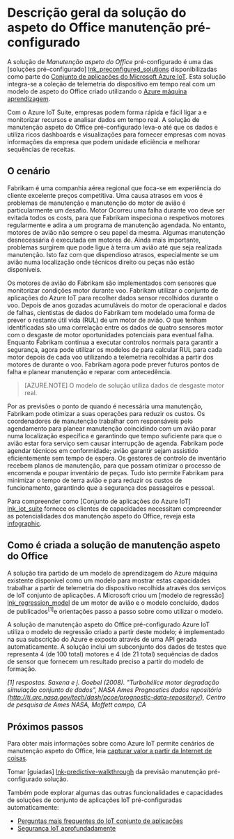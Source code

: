 <properties
 pageTitle="Manutenção do aspeto do Office pré-configurado solução | Microsoft Azure"
 description="Uma descrição da manutenção de aspeto do Office Azure IoT pré-configurado solução."
 services=""
 suite="iot-suite"
 documentationCenter=""
 authors="stevehob"
 manager="timlt"
 editor=""/>

<tags
 ms.service="iot-suite"
 ms.devlang="na"
 ms.topic="get-started-article"
 ms.tgt_pltfrm="na"
 ms.workload="na"
 ms.date="08/17/2016"
 ms.author="araguila"/>

# <a name="predictive-maintenance-preconfigured-solution-overview"></a>Descrição geral da solução do aspeto do Office manutenção pré-configurado

A solução de *Manutenção aspeto do Office* pré-configurado é uma das [soluções pré-configurado] [ lnk_preconfigured_solutions] disponibilizadas como parte do [Conjunto de aplicações do Microsoft Azure IoT][lnk_iot_suite]. Esta solução integra-se a coleção de telemetria do dispositivo em tempo real com um modelo de aspeto do Office criado utilizando o [Azure máquina aprendizagem][lnk_machine_learning].


Com o Azure IoT Suite, empresas podem forma rápida e fácil ligar a e monitorizar recursos e analisar dados em tempo real. A solução de manutenção aspeto do Office pré-configurado leva-o até que os dados e utiliza ricos dashboards e visualizações para fornecer empresas com novas informações da empresa que podem unidade eficiência e melhorar sequências de receitas.

## <a name="the-scenario"></a>O cenário

Fabrikam é uma companhia aérea regional que foca-se em experiência do cliente excelente preços competitiva. Uma causa atrasos em voos é problemas de manutenção e manutenção do motor de avião é particularmente um desafio. Motor Ocorreu uma falha durante voo deve ser evitada todos os costs, para que Fabrikam inspeciona o respetivos motores regularmente e adira a um programa de manutenção agendada. No entanto, motores de avião não sempre o seu papel da mesma. Algumas manutenção desnecessária é executada em motores de. Ainda mais importante, problemas surgirem que pode ligue à terra um avião até que seja realizada manutenção. Isto faz com que dispendioso atrasos, especialmente se um avião numa localização onde técnicos direito ou peças não estão disponíveis.

Os motores de avião do Fabrikam são implementados com sensores que monitorizar condições motor durante voo. Fabrikam utilizar o conjunto de aplicações do Azure IoT para recolher dados sensor recolhidos durante o voo. Depois de anos gozadas acumuláveis do motor de operacional e dados de falhas, cientistas de dados do Fabrikam tem modelado uma forma de prever o restante útil vida (RUL) de um motor de avião. O que tenham identificadas são uma correlação entre os dados de quatro sensores motor com o desgaste de motor oportunidades potenciais para eventual falha. Enquanto Fabrikam continua a executar controlos normais para garantir a segurança, agora pode utilizar os modelos de para calcular RUL para cada motor depois de cada voo utilizando a telemetria recolhidas a partir dos motores de durante o voo. Fabrikam agora pode prever futuros pontos de falha e planear manutenção e reparar com antecedência.

> [AZURE.NOTE] O modelo de solução utiliza dados de desgaste motor real.

Por as previsões o ponto de quando é necessária uma manutenção, Fabrikam pode otimizar a suas operações para reduzir os custos. Os coordenadores de manutenção trabalhar com responsáveis pelo agendamento para planear manutenção coincidindo com um avião parar numa localização específica e garantindo que tempo suficiente para que o avião estar fora serviço sem causar interrupção de agenda. Fabrikam pode agendar técnicos em conformidade; avião garantir sejam assistido eficientemente sem tempo de espera. Os gestores de controlo de inventário recebem planos de manutenção, para que possam otimizar o processo de encomenda e poupar inventário de peças. Tudo isto permite Fabrikam para minimizar o tempo de terra avião e para reduzir os custos de funcionamento, garantindo que a segurança dos passageiros e pessoal.

Para compreender como [Conjunto de aplicações do Azure IoT] [ lnk_iot_suite] fornece os clientes de capacidades necessitam compreender as potencialidades dos manutenção aspeto do Office, reveja esta [infographic][lnk_infographic].

## <a name="how-the-predictive-maintenance-solution-is-built"></a>Como é criada a solução de manutenção aspeto do Office

A solução tira partido de um modelo de aprendizagem do Azure máquina existente disponível como um modelo para mostrar estas capacidades trabalhar a partir de telemetria do dispositivo recolhida através dos serviços de IoT conjunto de aplicações. A Microsoft criou um [modelo de regressão] [ lnk_regression_model] de um motor de avião e o modelo concluído, dados de publicados<sup>\[1\]</sup>e orientações passo a passo sobre como utilizar o modelo.

A solução de manutenção aspeto do Office pré-configurado Azure IoT utiliza o modelo de regressão criado a partir deste modelo; é implementado na sua subscrição do Azure e exposto através de uma API gerada automaticamente. A solução inclui um subconjunto dos dados de testes que representa 4 (de 100 total) motores e 4 (de 21 total) sequências de dados de sensor que fornecem um resultado preciso a partir do modelo de formação.

*\[1\] respostas. Saxena e j. Goebel (2008). "Turbohélice motor degradação simulação conjunto de dados", NASA Ames Prognostics dados repositório (http://ti.arc.nasa.gov/tech/dash/pcoe/prognostic-data-repository/), Centro de pesquisa de Ames NASA, Moffett campo, CA*

## <a name="next-steps"></a>Próximos passos

Para obter mais informações sobre como Azure IoT permite cenários de manutenção aspeto do Office, leia [capturar valor a partir da Internet de coisas][lnk_capture_value].

Tomar [guiadas] [ lnk-predictive-walkthrough] da previsão manutenção pré-configurado solução.

[lnk-predictive-walkthrough]: iot-suite-predictive-walkthrough.md
[lnk_preconfigured_solutions]: iot-suite-what-are-preconfigured-solutions.md
[lnk_iot_suite]: iot-suite-overview.md
[lnk_machine_learning]: https://azure.microsoft.com/services/machine-learning/
[lnk_infographic]: https://www.microsoft.com/server-cloud/predictivemaintenance/Index.html
[lnk_regression_model]: http://gallery.cortanaanalytics.com/Collection/Predictive-Maintenance-Template-3
[lnk_capture_value]: http://download.microsoft.com/download/0/7/D/07D394CE-185D-4B96-AC3C-9B61179F7080/Capture_value_from_the_Internet%20of%20Things_with_Predictive_Maintenance.PDF

Também pode explorar algumas das outras funcionalidades e capacidades de soluções de conjunto de aplicações IoT pré-configuradas automaticamente:

- [Perguntas mais frequentes do IoT conjunto de aplicações][lnk-faq]
- [Segurança IoT aprofundadamente][lnk-security-groundup]

[lnk-faq]: iot-suite-faq.md
[lnk-security-groundup]: securing-iot-ground-up.md
